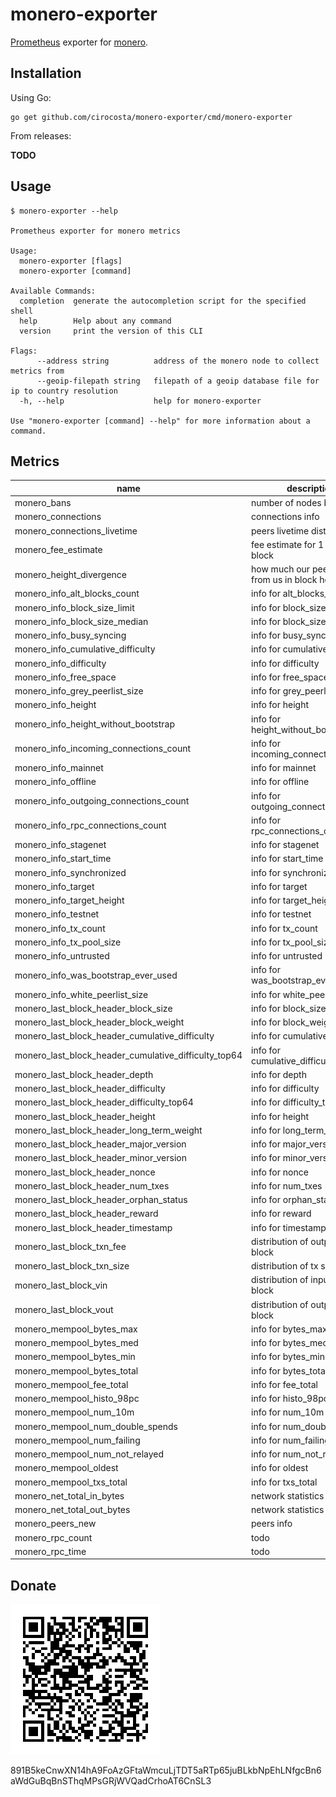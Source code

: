 # monero-exporter

[Prometheus](https://prometheus.io) exporter for [monero](https://getmonero.org).


## Installation

Using Go:

```
go get github.com/cirocosta/monero-exporter/cmd/monero-exporter
```

From releases:

**TODO**


## Usage

```console
$ monero-exporter --help

Prometheus exporter for monero metrics

Usage:
  monero-exporter [flags]
  monero-exporter [command]

Available Commands:
  completion  generate the autocompletion script for the specified shell
  help        Help about any command
  version     print the version of this CLI

Flags:
      --address string          address of the monero node to collect metrics from
      --geoip-filepath string   filepath of a geoip database file for ip to country resolution
  -h, --help                    help for monero-exporter

Use "monero-exporter [command] --help" for more information about a command.
```

## Metrics


| name | description |
| ---- | ----------- |
| monero_bans | number of nodes banned |
| monero_connections | connections info |
| monero_connections_livetime | peers livetime distribution |
| monero_fee_estimate | fee estimate for 1 grace block |
| monero_height_divergence | how much our peers diverge from us in block height |
| monero_info_alt_blocks_count | info for alt_blocks_count |
| monero_info_block_size_limit | info for block_size_limit |
| monero_info_block_size_median | info for block_size_median |
| monero_info_busy_syncing | info for busy_syncing |
| monero_info_cumulative_difficulty | info for cumulative_difficulty |
| monero_info_difficulty | info for difficulty |
| monero_info_free_space | info for free_space |
| monero_info_grey_peerlist_size | info for grey_peerlist_size |
| monero_info_height | info for height |
| monero_info_height_without_bootstrap | info for height_without_bootstrap |
| monero_info_incoming_connections_count | info for incoming_connections_count |
| monero_info_mainnet | info for mainnet |
| monero_info_offline | info for offline |
| monero_info_outgoing_connections_count | info for outgoing_connections_count |
| monero_info_rpc_connections_count | info for rpc_connections_count |
| monero_info_stagenet | info for stagenet |
| monero_info_start_time | info for start_time |
| monero_info_synchronized | info for synchronized |
| monero_info_target | info for target |
| monero_info_target_height | info for target_height |
| monero_info_testnet | info for testnet |
| monero_info_tx_count | info for tx_count |
| monero_info_tx_pool_size | info for tx_pool_size |
| monero_info_untrusted | info for untrusted |
| monero_info_was_bootstrap_ever_used | info for was_bootstrap_ever_used |
| monero_info_white_peerlist_size | info for white_peerlist_size |
| monero_last_block_header_block_size | info for block_size |
| monero_last_block_header_block_weight | info for block_weight |
| monero_last_block_header_cumulative_difficulty | info for cumulative_difficulty |
| monero_last_block_header_cumulative_difficulty_top64 | info for cumulative_difficulty_top64 |
| monero_last_block_header_depth | info for depth |
| monero_last_block_header_difficulty | info for difficulty |
| monero_last_block_header_difficulty_top64 | info for difficulty_top64 |
| monero_last_block_header_height | info for height |
| monero_last_block_header_long_term_weight | info for long_term_weight |
| monero_last_block_header_major_version | info for major_version |
| monero_last_block_header_minor_version | info for minor_version |
| monero_last_block_header_nonce | info for nonce |
| monero_last_block_header_num_txes | info for num_txes |
| monero_last_block_header_orphan_status | info for orphan_status |
| monero_last_block_header_reward | info for reward |
| monero_last_block_header_timestamp | info for timestamp |
| monero_last_block_txn_fee | distribution of outputs in last block |
| monero_last_block_txn_size | distribution of tx sizes |
| monero_last_block_vin | distribution of inputs in last block |
| monero_last_block_vout | distribution of outputs in last block |
| monero_mempool_bytes_max | info for bytes_max |
| monero_mempool_bytes_med | info for bytes_med |
| monero_mempool_bytes_min | info for bytes_min |
| monero_mempool_bytes_total | info for bytes_total |
| monero_mempool_fee_total | info for fee_total |
| monero_mempool_histo_98pc | info for histo_98pc |
| monero_mempool_num_10m | info for num_10m |
| monero_mempool_num_double_spends | info for num_double_spends |
| monero_mempool_num_failing | info for num_failing |
| monero_mempool_num_not_relayed | info for num_not_relayed |
| monero_mempool_oldest | info for oldest |
| monero_mempool_txs_total | info for txs_total |
| monero_net_total_in_bytes | network statistics |
| monero_net_total_out_bytes | network statistics |
| monero_peers_new | peers info |
| monero_rpc_count | todo |
| monero_rpc_time | todo |


## Donate

![xmr address](./assets/donate.png)

891B5keCnwXN14hA9FoAzGFtaWmcuLjTDT5aRTp65juBLkbNpEhLNfgcBn6aWdGuBqBnSThqMPsGRjWVQadCrhoAT6CnSL3
